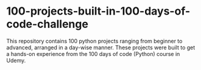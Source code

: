 # 100-projects-built-in-100-days-of-code-challenge
This repository contains 100 python projects ranging from beginner to advanced, arranged in a day-wise manner.
These projects were built to get a hands-on experience from the 100 days of code (Python) course in Udemy.
